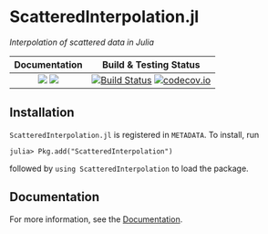# ScatteredInterpolation.jl

*Interpolation of scattered data in Julia*

| **Documentation** | **Build & Testing Status** |
|:-----------------:|:--------------------------:|
[![](https://img.shields.io/badge/docs-latest-blue.svg)](https://eljungsk.github.io/ScatteredInterpolation.jl/dev) [![](https://img.shields.io/badge/docs-stable-blue.svg)](https://eljungsk.github.io/ScatteredInterpolation.jl/stable) | [![Build Status](https://travis-ci.org/eljungsk/ScatteredInterpolation.jl.svg?branch=master)](https://travis-ci.org/eljungsk/ScatteredInterpolation.jl) [![codecov.io](https://codecov.io/github/eljungsk/ScatteredInterpolation.jl/coverage.svg?branch=master)](https://codecov.io/github/eljungsk/ScatteredInterpolation.jl?branch=master) |

## Installation

`ScatteredInterpolation.jl` is registered in `METADATA`. To install, run 
```
julia> Pkg.add("ScatteredInterpolation")
```
followed by `using ScatteredInterpolation` to load the package.

## Documentation

For more information, see the [Documentation](https://eljungsk.github.io/ScatteredInterpolation.jl/stable).